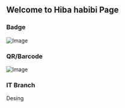 ## Welcome to Hiba habibi Page


### Badge
![Image](badges/hibahabibi.png)

### QR/Barcode
![Image](qr/qr_hibahabibi.png)
### IT Branch
Desing

